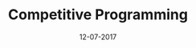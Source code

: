 ---
title: "Competitive Programming"

excerpt: "My Competitive Programming repository with lots of solution."

date: 12-07-2017

link: https://github.com/holianh/Competitive-Programming

header:
  teaser: /assets/images/cp-th.jpg
---